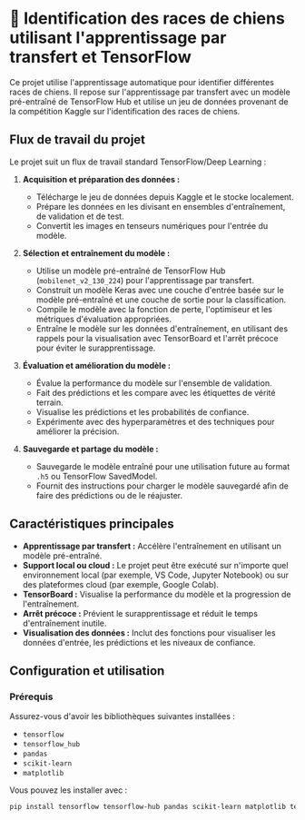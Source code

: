 # 🐶 Identification des races de chiens utilisant l'apprentissage par transfert et TensorFlow

Ce projet utilise l'apprentissage automatique pour identifier différentes races de chiens. Il repose sur l'apprentissage par transfert avec un modèle pré-entraîné de TensorFlow Hub et utilise un jeu de données provenant de la compétition Kaggle sur l'identification des races de chiens.

## Flux de travail du projet

Le projet suit un flux de travail standard TensorFlow/Deep Learning :

1. **Acquisition et préparation des données :**
   - Télécharge le jeu de données depuis Kaggle et le stocke localement.
   - Prépare les données en les divisant en ensembles d'entraînement, de validation et de test.
   - Convertit les images en tenseurs numériques pour l'entrée du modèle.

2. **Sélection et entraînement du modèle :**
   - Utilise un modèle pré-entraîné de TensorFlow Hub (`mobilenet_v2_130_224`) pour l'apprentissage par transfert.
   - Construit un modèle Keras avec une couche d'entrée basée sur le modèle pré-entraîné et une couche de sortie pour la classification.
   - Compile le modèle avec la fonction de perte, l'optimiseur et les métriques d'évaluation appropriées.
   - Entraîne le modèle sur les données d'entraînement, en utilisant des rappels pour la visualisation avec TensorBoard et l'arrêt précoce pour éviter le surapprentissage.

3. **Évaluation et amélioration du modèle :**
   - Évalue la performance du modèle sur l'ensemble de validation.
   - Fait des prédictions et les compare avec les étiquettes de vérité terrain.
   - Visualise les prédictions et les probabilités de confiance.
   - Expérimente avec des hyperparamètres et des techniques pour améliorer la précision.

4. **Sauvegarde et partage du modèle :**
   - Sauvegarde le modèle entraîné pour une utilisation future au format `.h5` ou TensorFlow SavedModel.
   - Fournit des instructions pour charger le modèle sauvegardé afin de faire des prédictions ou de le réajuster.

## Caractéristiques principales

- **Apprentissage par transfert :** Accélère l'entraînement en utilisant un modèle pré-entraîné.
- **Support local ou cloud :** Le projet peut être exécuté sur n'importe quel environnement local (par exemple, VS Code, Jupyter Notebook) ou sur des plateformes cloud (par exemple, Google Colab).
- **TensorBoard :** Visualise la performance du modèle et la progression de l'entraînement.
- **Arrêt précoce :** Prévient le surapprentissage et réduit le temps d'entraînement inutile.
- **Visualisation des données :** Inclut des fonctions pour visualiser les données d'entrée, les prédictions et les niveaux de confiance.

## Configuration et utilisation

### Prérequis
Assurez-vous d'avoir les bibliothèques suivantes installées :
- `tensorflow`
- `tensorflow_hub`
- `pandas`
- `scikit-learn`
- `matplotlib`

Vous pouvez les installer avec :
```bash
pip install tensorflow tensorflow-hub pandas scikit-learn matplotlib tensorboard